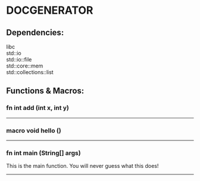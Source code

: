 DOCGENERATOR
=======

## Dependencies:
libc  
std::io  
std::io::file  
std::core::mem  
std::collections::list  

## Functions & Macros:
### fn int add (int x, int y)
________  
### macro void hello ()
________  
### fn int main (String[] args)  
This is the main function. You will never guess what this does!
________  
